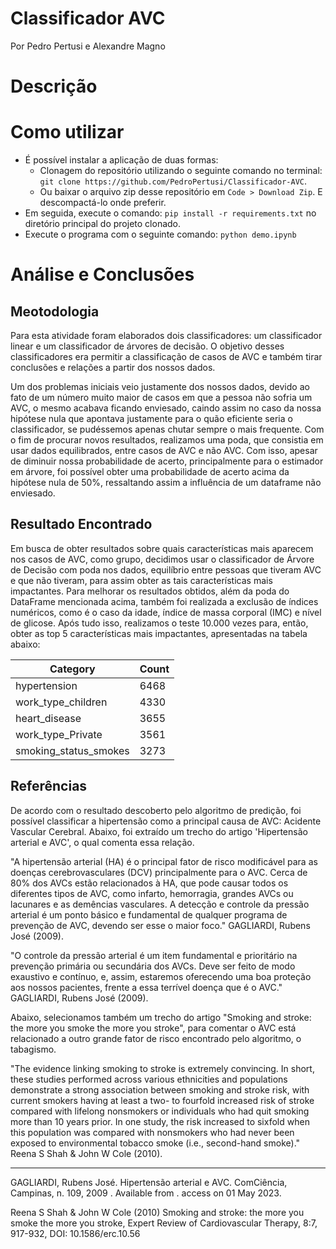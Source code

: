 # Classificador AVC
Por Pedro Pertusi e Alexandre Magno

# Descrição

# Como utilizar
* É possível instalar a aplicação de duas formas:
  - Clonagem do repositório utilizando o seguinte comando no terminal: `git clone https://github.com/PedroPertusi/Classificador-AVC`.
  - Ou baixar o arquivo zip desse repositório em `Code > Download Zip`. E descompactá-lo onde preferir.
* Em seguida, execute o comando: `pip install -r requirements.txt` no diretório principal do projeto clonado.
* Execute o programa com o seguinte comando: `python demo.ipynb`

# Análise e Conclusões

## Meotodologia

Para esta atividade foram elaborados dois classificadores: um classificador linear e um classificador de árvores de decisão. O objetivo desses classificadores era permitir a classificação de casos de AVC e também tirar conclusões e relações a partir dos nossos dados.

Um dos problemas iniciais veio justamente dos nossos dados, devido ao fato de um número muito maior de casos em que a pessoa não sofria um AVC, o mesmo acabava ficando enviesado, caindo assim no caso da nossa hipótese nula que apontava justamente para o quão eficiente seria o classificador, se pudéssemos apenas chutar sempre o mais frequente. Com o fim de procurar novos resultados, realizamos uma poda, que consistia em usar dados equilibrados, entre casos de AVC e não AVC. Com isso, apesar de diminuir nossa probabilidade de acerto, principalmente para o estimador em árvore, foi possível obter uma probabilidade de acerto acima da hipótese nula de 50%, ressaltando assim a influência de um dataframe não enviesado.

## Resultado Encontrado

Em busca de obter resultados sobre quais características mais aparecem nos casos de AVC, como grupo, decidimos usar o classificador de Árvore de Decisão com poda nos dados, equilíbrio entre pessoas que tiveram AVC e que não tiveram, para assim obter as tais características mais impactantes. Para melhorar os resultados obtidos, além da poda do DataFrame mencionada acima, também foi realizada a exclusão de índices numéricos, como é o caso da idade, índice de massa corporal (IMC) e nível de glicose. Após tudo isso, realizamos o teste 10.000 vezes para, então, obter as top 5 características mais impactantes, apresentadas na tabela abaixo:

| Category                | Count |
|-------------------------|-------|
| hypertension             | 6468  |
| work_type_children       | 4330  |
| heart_disease            | 3655  |
| work_type_Private        | 3561  |
| smoking_status_smokes    | 3273  |


## Referências
De acordo com o resultado descoberto pelo algoritmo de predição, foi possível classificar a hipertensão como a principal causa de AVC: Acidente Vascular Cerebral. Abaixo, foi extraído um trecho do artigo 'Hipertensão arterial e AVC', o qual comenta essa relação.

"A hipertensão arterial (HA) é o principal fator de risco modificável para as doenças cerebrovasculares (DCV) principalmente para o AVC. Cerca de 80% dos AVCs estão relacionados à HA, que pode causar todos os diferentes tipos de AVC, como infarto, hemorragia, grandes AVCs ou lacunares e as demências vasculares. A detecção e controle da pressão arterial é um ponto básico e fundamental de qualquer programa de prevenção de AVC, devendo ser esse o maior foco." GAGLIARDI, Rubens José (2009).

"O controle da pressão arterial é um item fundamental e prioritário na prevenção primária ou secundária dos AVCs. Deve ser feito de modo exaustivo e contínuo, e, assim, estaremos oferecendo uma boa proteção aos nossos pacientes, frente a essa terrível doença que é o AVC." GAGLIARDI, Rubens José (2009).

Abaixo, selecionamos também um trecho do artigo "Smoking and stroke: the more you smoke the more you stroke", para comentar o AVC está relacionado a outro grande fator de risco encontrado pelo algoritmo, o tabagismo.

"The evidence linking smoking to stroke is extremely convincing. In short, these studies performed across various ethnicities and populations demonstrate a strong association between smoking and stroke risk, with current smokers having at least a two- to fourfold increased risk of stroke compared with lifelong nonsmokers or individuals who had quit smoking more than 10 years prior. In one study, the risk increased to sixfold when this population was compared with nonsmokers who had never been exposed to environmental tobacco smoke (i.e., second-hand smoke)." Reena S Shah & John W Cole (2010).

<hr>
GAGLIARDI, Rubens José. Hipertensão arterial e AVC. ComCiência,  Campinas,  n. 109,   2009 .   Available from <http://comciencia.scielo.br/scielo.php?script=sci_arttext&pid=S1519-76542009000500018&lng=en&nrm=iso>. access on  01  May  2023.

Reena S Shah & John W Cole (2010) Smoking and stroke: the more you smoke the more you stroke, Expert Review of Cardiovascular Therapy, 8:7, 917-932, DOI: 10.1586/erc.10.56

